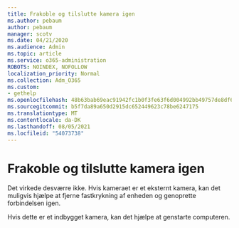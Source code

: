 ```yaml
---
title: Frakoble og tilslutte kamera igen
ms.author: pebaum
author: pebaum
manager: scotv
ms.date: 04/21/2020
ms.audience: Admin
ms.topic: article
ms.service: o365-administration
ROBOTS: NOINDEX, NOFOLLOW
localization_priority: Normal
ms.collection: Adm_O365
ms.custom:
- gethelp
ms.openlocfilehash: 48b63bab69eac91942fc1b0f3fe63f6d004992bb49757de8df6e3bdcf9d447d2
ms.sourcegitcommit: b5f7da89a650d2915dc652449623c78be6247175
ms.translationtype: MT
ms.contentlocale: da-DK
ms.lasthandoff: 08/05/2021
ms.locfileid: "54073738"
---
```

# <a name="unplug-and-reconnect-camera"></a>Frakoble og tilslutte kamera igen

Det virkede desværre ikke. Hvis kameraet er et eksternt kamera, kan det muligvis hjælpe at fjerne fastkrykning af enheden og genoprette forbindelsen igen.

Hvis dette er et indbygget kamera, kan det hjælpe at genstarte computeren.
